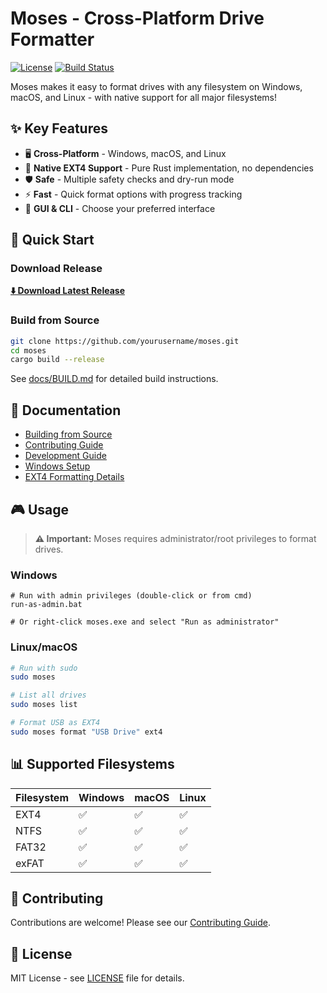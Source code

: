 # Moses - Cross-Platform Drive Formatter

[![License](https://img.shields.io/badge/license-MIT-blue.svg)](LICENSE)
[![Build Status](https://img.shields.io/github/actions/workflow/status/yourusername/moses/ci.yml?branch=main)](https://github.com/yourusername/moses/actions)

Moses makes it easy to format drives with any filesystem on Windows, macOS, and Linux - with native support for all major filesystems!

## ✨ Key Features

- 🖥️ **Cross-Platform** - Windows, macOS, and Linux
- 🎯 **Native EXT4 Support** - Pure Rust implementation, no dependencies  
- 🛡️ **Safe** - Multiple safety checks and dry-run mode
- ⚡ **Fast** - Quick format options with progress tracking
- 🎨 **GUI & CLI** - Choose your preferred interface

## 🚀 Quick Start

### Download Release
**[⬇️ Download Latest Release](https://github.com/yourusername/moses/releases/latest)**

### Build from Source
```bash
git clone https://github.com/yourusername/moses.git
cd moses
cargo build --release
```

See [docs/BUILD.md](docs/BUILD.md) for detailed build instructions.

## 📖 Documentation

- [Building from Source](docs/BUILD.md)
- [Contributing Guide](docs/CONTRIBUTING.md)
- [Development Guide](docs/DEVELOPMENT.md)
- [Windows Setup](docs/platforms/WINDOWS_SETUP.md)
- [EXT4 Formatting Details](docs/EXT4_FORMATTING.md)

## 🎮 Usage

> **⚠️ Important:** Moses requires administrator/root privileges to format drives.

### Windows
```batch
# Run with admin privileges (double-click or from cmd)
run-as-admin.bat

# Or right-click moses.exe and select "Run as administrator"
```

### Linux/macOS
```bash
# Run with sudo
sudo moses

# List all drives
sudo moses list

# Format USB as EXT4
sudo moses format "USB Drive" ext4
```

## 📊 Supported Filesystems

| Filesystem | Windows | macOS | Linux |
|------------|---------|-------|-------|
| EXT4       | ✅ | ✅ | ✅ |
| NTFS       | ✅ | ✅ | ✅ |
| FAT32      | ✅ | ✅ | ✅ |
| exFAT      | ✅ | ✅ | ✅ |

## 🤝 Contributing

Contributions are welcome! Please see our [Contributing Guide](docs/CONTRIBUTING.md).

## 📜 License

MIT License - see [LICENSE](LICENSE) file for details.